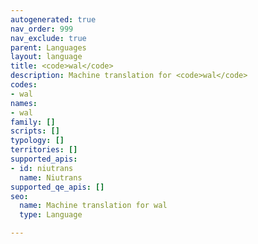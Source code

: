 ```yaml
---
autogenerated: true
nav_order: 999
nav_exclude: true
parent: Languages
layout: language
title: <code>wal</code>
description: Machine translation for <code>wal</code>
codes:
- wal
names:
- wal
family: []
scripts: []
typology: []
territories: []
supported_apis:
- id: niutrans
  name: Niutrans
supported_qe_apis: []
seo:
  name: Machine translation for wal
  type: Language

---
```


